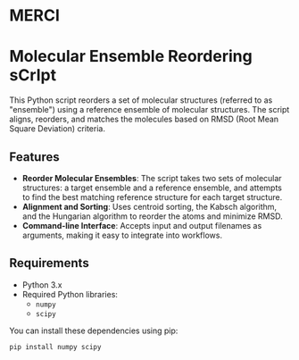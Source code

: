 # MERCI

# Molecular Ensemble Reordering sCrIpt

This Python script reorders a set of molecular structures (referred to as "ensemble") using a reference ensemble of molecular structures. The script aligns, reorders, and matches the molecules based on RMSD (Root Mean Square Deviation) criteria.

## Features

- **Reorder Molecular Ensembles**: The script takes two sets of molecular structures: a target ensemble and a reference ensemble, and attempts to find the best matching reference structure for each target structure.
- **Alignment and Sorting**: Uses centroid sorting, the Kabsch algorithm, and the Hungarian algorithm to reorder the atoms and minimize RMSD.
- **Command-line Interface**: Accepts input and output filenames as arguments, making it easy to integrate into workflows.

## Requirements

- Python 3.x
- Required Python libraries:
  - `numpy`
  - `scipy`

You can install these dependencies using pip:

```bash
pip install numpy scipy
